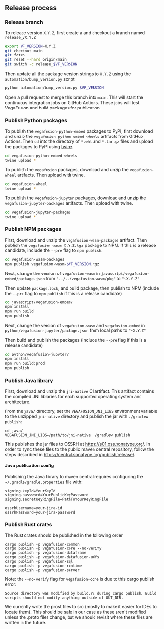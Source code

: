 ## Release process

### Release branch
To release version `X.Y.Z`, first create a and checkout a branch named `release_vX.Y.Z`

```bash
export VF_VERSION=X.Y.Z
git checkout main
git fetch
git reset --hard origin/main
git switch -c release_$VF_VERSION
```

Then update all the package version strings to `X.Y.Z` using the `automation/bump_version.py` script

```bash
python automation/bump_version.py $VF_VERSION
```

Open a pull request to merge this branch into `main`.  This will start the continuous integration jobs on GitHub Actions. These jobs will test VegaFusion and build packages for publication.

### Publish Python packages
To publish the `vegafusion-python-embed` packages to PyPI, first download and unzip the `vegafusion-python-embed-wheels` artifacts from GitHub Actions. Then `cd` into the directory of `*.whl` and `*.tar.gz` files and upload the packages to PyPI using [twine](https://pypi.org/project/twine/).

```bash
cd vegafusion-python-embed-wheels
twine upload *
```

To publish the `vegafusion` packages, download and unzip the `vegafusion-wheel` artifacts. Then upload with twine.

```bash
cd vegafusion-wheel
twine upload *
```

To publish the `vegafusion-jupyter` packages, download and unzip the `vegafusion-jupyter-packages` artifacts. Then upload with twine.

```bash
cd vegafusion-jupyter-packages
twine upload *
```

### Publish NPM packages
First, download and unzip the `vegafusion-wasm-packages` artifact. Then publish the `vegafusion-wasm-X.Y.Z.tgz` package to NPM.  If this is a release candidate, include the `--pre` flag to `npm publish`.

```bash
cd vegafusion-wasm-packages
npm publish vegafusion-wasm-$VF_VERSION.tgz
```

Next, change the version of `vegafusion-wasm` in `javascript/vegafusion-embed/package.json` from `"../../vegafusion-wasm/pkg"` to `"~X.Y.Z"`

Then update `package.lock`, and build package, then publish to NPM (include the `--pre` flag to `npm publish` if this is a release candidate)
```bash
cd javascript/vegafusion-embed/
npm install
npm run build 
npm publish
```

Next, change the version of `vegafusion-wasm` and `vegafusion-embed` in `python/vegafusion-jupyter/package.json` from local paths to `"~X.Y.Z"`

Then build and publish the packages (include the `--pre` flag if this is a release candidate)

```bash
cd python/vegafusion-jupyter/
npm install
npm run build:prod
npm publish
```

### Publish Java library
First, download and unzip the `jni-native` CI artifact. This artifact contains the compiled JNI libraries for each supported operating system and architecture.

From the `java/` directory, set the `VEGAFUSION_JNI_LIBS` environment variable to the unzipped `jni-native` directory and publish the jar with `./gradlew publish`:

```
cd java/
VEGAFUSION_JNI_LIBS=/path/to/jni-native ./gradlew publish
```

This publishes the jar files to OSSRH at https://s01.oss.sonatype.org/. In order to sync these files to the public maven central repository, follow the steps described in https://central.sonatype.org/publish/release/.

#### Java publication config
Publishing the Java library to maven central requires configuring the `~/.gradle/gradle.properties` file with:
```
signing.keyId=YourKeyId
signing.password=YourPublicKeyPassword
signing.secretKeyRingFile=PathToYourKeyRingFile

ossrhUsername=your-jira-id
ossrhPassword=your-jira-password
```



### Publish Rust crates
The Rust crates should be published in the following order

```
cargo publish -p vegafusion-common
cargo publish -p vegafusion-core --no-verify
cargo publish -p vegafusion-dataframe
cargo publish -p vegafusion-datafusion-udfs
cargo publish -p vegafusion-sql
cargo publish -p vegafusion-runtime
cargo publish -p vegafusion-server
```

Note: the `--no-verify` flag for `vegafusion-core` is due to this cargo publish error:
```
Source directory was modified by build.rs during cargo publish. Build scripts should not modify anything outside of OUT_DIR.
```
We currently write the prost files to src (mostly to make it easier for IDEs to locate them). This should be safe in our case
as these aren't modified unless the .proto files change, but we should revisit where these files are written in the future.

